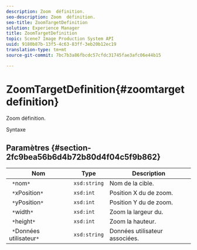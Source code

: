 ```yaml
---
description: Zoom  définition.
seo-description: Zoom  définition.
seo-title: ZoomTargetDefinition
solution: Experience Manager
title: ZoomTargetDefinition
topic: Scene7 Image Production System API
uuid: 9180b87b-13f5-4c63-83ff-3eb20b12ec19
translation-type: tm+mt
source-git-commit: 7bc7b3a86fbcdc57cfdc31745fae3afc06e44b15

---
```



# ZoomTargetDefinition{#zoomtargetdefinition}

Zoom  définition.

Syntaxe

## Paramètres {#section-2fc9bea56b6d4b72b80d4f04c5f9b862}

| Nom | Type | Description |
|---|---|---|
| ` *`nom`*` | `xsd:string` | Nom de la cible. |
| ` *`xPosition`*` | `xsd:int` | Position X du de zoom. |
| ` *`yPosition`*` | `xsd:int` | Position Y du de zoom. |
| ` *`width`*` | `xsd:int` | Zoom  la largeur du. |
| ` *`height`*` | `xsd:int` | Zoom  la hauteur. |
| ` *`Données utilisateur`*` | `xsd:string` | Données utilisateur associées. |


